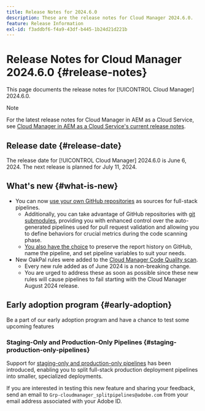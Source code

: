 ```yaml
---
title: Release Notes for 2024.6.0
description: These are the release notes for Cloud Manager 2024.6.0.
feature: Release Information
exl-id: f3addbf6-f4a9-43df-b445-1b24d21d221b
---
```

# Release Notes for Cloud Manager 2024.6.0 {#release-notes}

This page documents the release notes for [!UICONTROL Cloud Manager] 2024.6.0.

>[!NOTE]
>
>For the latest release notes for Cloud Manager in AEM as a Cloud Service, see [Cloud Manager in AEM as a Cloud Service's current release notes](https://experienceleague.adobe.com/docs/experience-manager-cloud-service/content/implementing/using-cloud-manager/release-notes-cloud-manager/release-notes-cm-current.html).

## Release date {#release-date}

The release date for [!UICONTROL Cloud Manager] 2024.6.0 is June 6, 2024. The next release is planned for July 11, 2024.

## What's new {#what-is-new}

* You can now [use your own GitHub repositories](/help/managing-code/private-repositories.md) as sources for full-stack pipelines.
  * Additionally, you can take advantage of GitHub repositories with [git submodules](/help/managing-code/git-submodules.md), providing you with enhanced control over the auto-generated pipelines used for pull request validation and allowing you to define behaviors for crucial metrics during the code scanning phase.
  * [You also have the choice](/help/managing-code/github-check-config.md) to preserve the report history on GitHub, name the pipeline, and set pipeline variables to suit your needs.
* New OakPal rules were added to the [Cloud Manager Code Quality scan](/help/using/custom-code-quality-rules.md#oakpal-ui-content-package).
  * Every new rule added as of June 2024 is a non-breaking change.
  * You are urged to address these as soon as possible since these new rules will cause pipelines to fail starting with the Cloud Manager August 2024 release.

## Early adoption program {#early-adoption}

Be a part of our early adoption program and have a chance to test some upcoming features

### Staging-Only and Production-Only Pipelines {#staging-production-only-pipelines}

Support for [staging-only and production-only pipelines](/help/using/stage-prod-only.md) has been introduced, enabling you to split full-stack production deployment pipelines into smaller, specialized deployments.

If you are interested in testing this new feature and sharing your feedback, send an email to  `Grp-cloudmanager_splitpipelines@adobe.com` from your email address associated with your Adobe ID.
